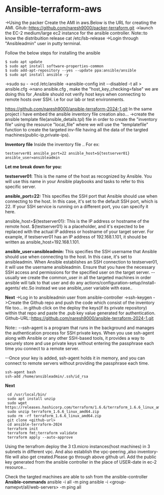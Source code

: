 # Ansible-terraform-aws
->Using the packer Create the AMI in aws.Below is the URL for creating the AMI.
Gitub::https://github.com/naresh9000/packer-terraform.git
->launch the EC-2 medium/large ec2 instance for the ansible controller.
Note::to know the distribuition release
        cat /etc/lsb-release
->Login through "Ansibleadmin" user in putty terminal.

Follow the below steps for installing the ansible
```
$ sudo apt update
$ sudo apt install software-properties-common
$ sudo add-apt-repository --yes --update ppa:ansible/ansible
$ sudo apt install ansible -y

```

->sudo su -
->cd /etc/ansible
->ansible-config init --disabled -t all > ansible.cfg
->nano ansible.cfg , make the "host_key_checking=false"
we are doing this for ,Ansible should not verify host keys when connecting to remote hosts over SSH.
i.e for our lab or test environments.

<https://github.com/naresh9000/ansible-terraform-2024-1.git>
In the same project i have embed the ansible inventory file creation also...
->create the ansible template file(ansible_details.tpl) file in order to create the "inventory file" using the resource "local_file" where we will use the "templatefile" function to create the targeted inv-file having all the data of the targted machines(public-ip,private-ips).

**Inventory file**
Inside the inventory file ..
For ex:
```
testserver01 ansible_port=22 ansible_host=${testserver01} ansible_user=ansibleadmin 
```
**Let me break down for you:**

**testserver01**: This is the name of the host as recognized by Ansible. You will use this name in your Ansible playbooks and tasks to refer to this specific server.

**ansible_port=22:** This specifies the SSH port that Ansible should use when connecting to the host. In this case, it's set to the default SSH port, which is 22. If your SSH service is running on a different port, you can specify it here.

ansible_host=${testserver01}: This is the IP address or hostname of the remote host. ${testserver01} is a placeholder, and it's expected to be replaced with the actual IP address or hostname of your target server. For example, if testserver01 has an IP address of 192.168.1.101, it should be written as ansible_host=192.168.1.101.

**ansible_user=ansibleadmin:** This specifies the SSH username that Ansible should use when connecting to the host. In this case, it's set to ansibleadmin. When Ansible establishes an SSH connection to testserver01, it will use the username ansibleadmin. Ensure that you have the necessary SSH access and permissions for the specified user on the target server.
--usually we create the common_user in all the targeted machines in order ansible will talk to that user and do any actions/configuration-setup/install-agents/ etc.So instead we use ansible_user variable with ease..

**Next**
->Log in to ansibleadmin user from ansible-controller
->ssh-keygen
->Create the Github repo and push the code which consist of the inventory file too...
        in github click on the deploy the keys(if its private repository) within that repo and paste the .pub key value generated for authentication.
        Github-URL::https://github.com/naresh9000/ansible-terraform-2024-1.git

Note::
--ssh-agent is a program that runs in the background and manages the authentication process for SSH private keys. When you use ssh-agent along with Ansible or any other SSH-based tools, it provides a way to securely store and use private keys without entering the passphrase each time you connect to a remote server.

--Once your key is added, ssh-agent holds it in memory, and you can connect to remote servers without providing the passphrase each time.


```set up SSH agent
ssh-agent bash
ssh-add /home/ansibleadmin/.ssh/id_rsa
```
**Next**


```Install the terraform:
 cd /usr/local/bin/
 sudo apt install unzip
 sudo wget https://releases.hashicorp.com/terraform/1.6.6/terraform_1.6.6_linux_amd64.zip
 sudo unzip terraform_1.6.6_linux_amd64.zip
 sudo rm -rf terraform_1.6.6_linux_amd64.zip
 git clone <github-url>
 cd ansible-terraform-2024
 terraform init
 terraform fmt;terraform validate
 terraform apply --auto-approve

```

Using the terrafrom deploy the 3 t3.micro instances(host machines) in 3 subnets in different vpc.
And also establish the vpc-peering ,also inventory-file will also get created.Please go through above  github url.
Add the public key generated from the ansible controller in the place of USER-date in ec-2 resource...


Check the targted machines are able to ssh from the ansible-controller
**Ansible-commands**
ansible -i <inventroy-file-path> all -m ping 
ansible -i <inventroy-file-path> <group-namepvt/all/web-servers> -m ping all
